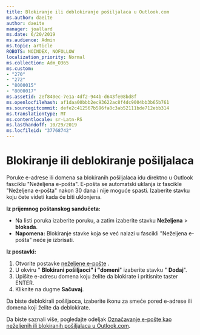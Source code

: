 ```yaml
---
title: Blokiranje ili deblokiranje pošiljalaca u Outlook.com
ms.author: daeite
author: daeite
manager: joallard
ms.date: 6/20/2019
ms.audience: Admin
ms.topic: article
ROBOTS: NOINDEX, NOFOLLOW
localization_priority: Normal
ms.collection: Adm_O365
ms.custom:
- "270"
- "272"
- "8000015"
- "8000017"
ms.assetid: 2ef840ec-7e1a-4df2-944b-d643fe08bd8f
ms.openlocfilehash: af1daa00bbb2ec93622ac8f4dc9004bb3b65b761
ms.sourcegitcommit: defe2c412567b596fa8c3ab52111bde712ebb314
ms.translationtype: MT
ms.contentlocale: sr-Latn-RS
ms.lasthandoff: 10/29/2019
ms.locfileid: "37768742"
---
```

# <a name="block-or-unblock-senders"></a>Blokiranje ili deblokiranje pošiljalaca

Poruke e-adrese ili domena sa blokiranih pošiljalaca idu direktno u Outlook fasciklu "Neželjena e-pošta". E-pošta se automatski uklanja iz fascikle "Neželjena e-pošta" nakon 30 dana i nije moguće spasti. Izaberite stavku koju ćete videti kada će biti uklonjena.

**Iz prijemnog poštanskog sandučeta:**

- Na listi poruka izaberite poruku, a zatim izaberite stavku **Neželjena** > **blokada**.
- **Napomena:** Blokiranje stavke koja se već nalazi u fascikli "Neželjena e-pošta" neće je izbrisati.

**Iz postavki:**

1. Otvorite postavke [neželjene e-pošte](https://outlook.live.com/mail/options/mail/junkEmail) .
2. U okviru " **Blokirani pošiljaoci" i "domeni**" izaberite stavku " **Dodaj**".
3. Upišite e-adresu domena koju želite da blokirate i pritisnite taster ENTER.
4. Kliknite na dugme **Sačuvaj**.

Da biste deblokirali pošiljaoca, izaberite ikonu za smeće pored e-adrese ili domena koji želite da deblokirate.

Da biste saznali više, pogledajte odeljak [Označavanje e-pošte kao neželjenih ili blokiranih pošiljalaca u Outlook.com](https://support.office.com/article/a3ece97b-82f8-4a5e-9ac3-e92fa6427ae4?wt.mc_id=Office_Outlook_com_Alchemy).